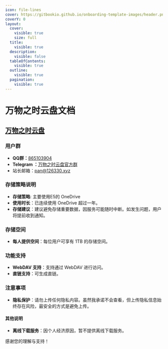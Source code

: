 ```yaml
---
icon: file-lines
cover: https://gitbookio.github.io/onboarding-template-images/header.png
coverY: 0
layout:
  cover:
    visible: true
    size: full
  title:
    visible: true
  description:
    visible: false
  tableOfContents:
    visible: true
  outline:
    visible: true
  pagination:
    visible: true
---
```


# 万物之时云盘文档

## [万物之时云盘](https://pan.126330.xyz/)



### 用户群

* **QQ群：**[865103904](http://qm.qq.com/cgi-bin/qm/qr?\_wv=1027\&k=LZ1rhNiN4QSwaY16LpOl2\_NR\_Ps\_moWO\&authKey=W8afOEMlGKmZ09dE0yUxT6fqQ7VBtIoJWJjX9P)
* **Telegram ：**[万物之时云盘官方群](https://t.me/wwzspan)
* 站长邮箱：[pan@126330.xyz](mailto:pan@126330.xyz)

### 存储策略说明

* **存储策略**:   主要使用E5的 OneDrive
* **使用时长**：已连续使用 OneDrive 超过一年。
* **存储建议**：建议避免存储重要数据，因服务可能随时中断。如发生问题，用户将提前收到通知。

### 存储空间

* **每人提供空间**：每位用户可享有 1TB 的存储空间。

### 功能支持

* **WebDAV 支持**：支持通过 WebDAV 进行访问。
* **直链支持**：可生成直链。

### 注意事项

* **隐私保护**：请勿上传任何隐私内容。虽然我承诺不会查看，但上传隐私信息始终存在风险，最安全的方式是避免上传。

#### 其他说明

* **离线下载服务**：因个人经济原因，暂不提供离线下载服务。

感谢您的理解与支持！
